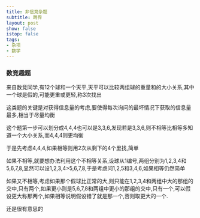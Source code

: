 ```yaml
---
title: 非信竞杂题
subtitle: 跨界
layout: post
show: false
istop: false
tags: 
- 杂项
- 数学
---
```


### 数竞趣题

来自数竞同学,有12个球和一个天平,天平可以比较两组球的重量和的大小关系,其中一个球是假的,可能更重或更轻,称3次找出

这类题的关键是对获得信息量的考虑,要使得每次询问的最坏情况下获取的信息量最多,相当于尽量均衡

这个题第一步可以划分成4,4,4也可以是3,3,6,发现若是3,3,6,则不相等比相等多知道一个大小关系,而4,4,4则更均衡

于是先考虑4,4,4,如果相等则用2次从剩下的4个里找,简单

如果不相等,就要想办法利用这个不相等关系,设球从1编号,两组分别为1,2,3,4和5,6,7,8,显然可以设1,2,3,4>5,6,7,8,于是考虑问1,2,5和3,4,6,如果相等仍然简单

如果又不相等,考虑如果那个假球比正常的大,则只能在1,2,3,4和两组中大的那组的交中,只有两个,如果更小则是5,6,7,8和两组中更小的那组的交中,只有一个,可以假设更大称那两个,如果相等说明假设错了就是那一个,否则取更大的一个.

还是很有意思的